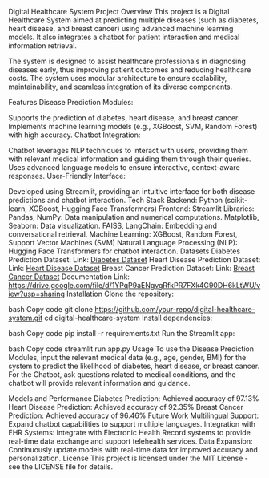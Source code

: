Digital Healthcare System
Project Overview
This project is a Digital Healthcare System aimed at predicting multiple diseases (such as diabetes, heart disease, and breast cancer) using advanced machine learning models. It also integrates a chatbot for patient interaction and medical information retrieval.

The system is designed to assist healthcare professionals in diagnosing diseases early, thus improving patient outcomes and reducing healthcare costs. The system uses modular architecture to ensure scalability, maintainability, and seamless integration of its diverse components.

Features
Disease Prediction Modules:

Supports the prediction of diabetes, heart disease, and breast cancer.
Implements machine learning models (e.g., XGBoost, SVM, Random Forest) with high accuracy.
Chatbot Integration:

Chatbot leverages NLP techniques to interact with users, providing them with relevant medical information and guiding them through their queries.
Uses advanced language models to ensure interactive, context-aware responses.
User-Friendly Interface:

Developed using Streamlit, providing an intuitive interface for both disease predictions and chatbot interaction.
Tech Stack
Backend: Python (scikit-learn, XGBoost, Hugging Face Transformers)
Frontend: Streamlit
Libraries:
Pandas, NumPy: Data manipulation and numerical computations.
Matplotlib, Seaborn: Data visualization.
FAISS, LangChain: Embedding and conversational retrieval.
Machine Learning: XGBoost, Random Forest, Support Vector Machines (SVM)
Natural Language Processing (NLP): Hugging Face Transformers for chatbot interaction.
Datasets
Diabetes Prediction Dataset:
Link: [Diabetes Dataset](https://www.kaggle.com/datasets/iammustafatz/diabetes-prediction-dataset)
Heart Disease Prediction Dataset:
Link: [Heart Disease Dataset](https://www.kaggle.com/datasets/fedesoriano/heart-failure-prediction)
Breast Cancer Prediction Dataset:
Link: [Breast Cancer Dataset](https://www.kaggle.com/datasets/yasserh/breast-cancer-dataset)
Documentation 
Link: https://drive.google.com/file/d/1YPqP9aENgvgRfkPR7FXk4G90DH6kLtWU/view?usp=sharing
Installation
Clone the repository:

bash
Copy code
git clone https://github.com/your-repo/digital-healthcare-system.git
cd digital-healthcare-system
Install dependencies:

bash
Copy code
pip install -r requirements.txt
Run the Streamlit app:

bash
Copy code
streamlit run app.py
Usage
To use the Disease Prediction Modules, input the relevant medical data (e.g., age, gender, BMI) for the system to predict the likelihood of diabetes, heart disease, or breast cancer.
For the Chatbot, ask questions related to medical conditions, and the chatbot will provide relevant information and guidance.

Models and Performance
Diabetes Prediction: Achieved accuracy of 97.13%
Heart Disease Prediction: Achieved accuracy of 92.35%
Breast Cancer Prediction: Achieved accuracy of 96.46%
Future Work
Multilingual Support: Expand chatbot capabilities to support multiple languages.
Integration with EHR Systems: Integrate with Electronic Health Record systems to provide real-time data exchange and support telehealth services.
Data Expansion: Continuously update models with real-time data for improved accuracy and personalization.
License
This project is licensed under the MIT License - see the LICENSE file for details.
